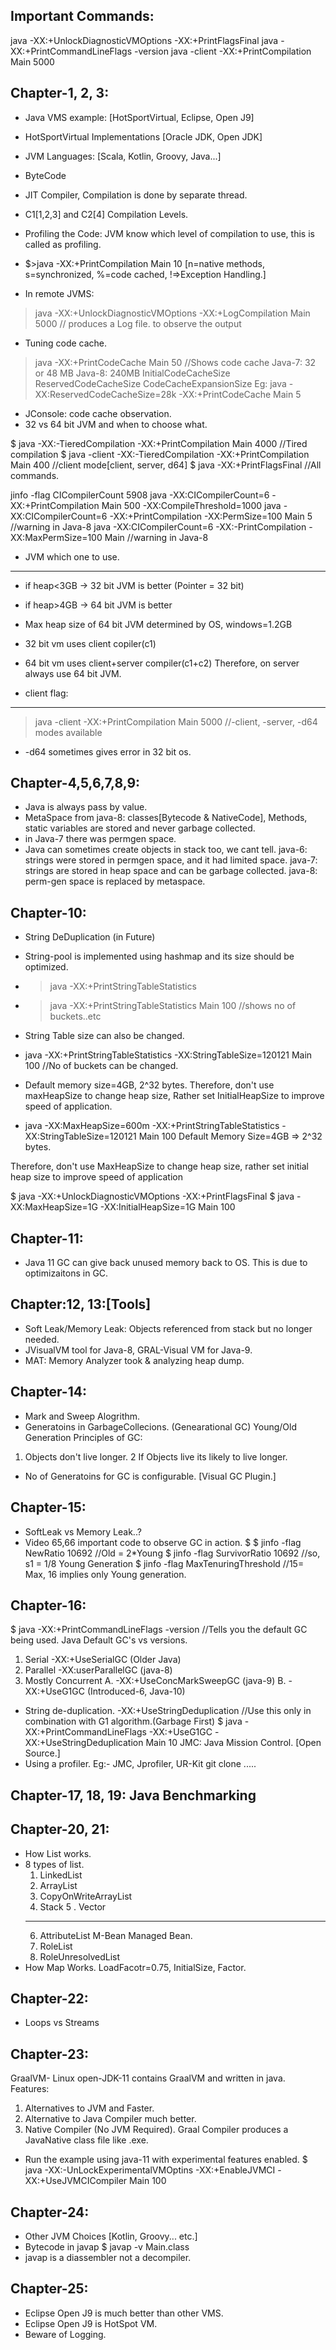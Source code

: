 Important Commands:
-------------------
java -XX:+UnlockDiagnosticVMOptions -XX:+PrintFlagsFinal
java -XX:+PrintCommandLineFlags -version
java -client -XX:+PrintCompilation Main 5000

Chapter-1, 2, 3:
----------------
* Java VMS example: [HotSportVirtual, Eclipse, Open J9]
* HotSportVirtual Implementations [Oracle JDK, Open JDK]
* JVM Languages: [Scala, Kotlin, Groovy, Java...]

* ByteCode
* JIT Compiler, Compilation is done by separate thread.
* C1[1,2,3] and C2[4] Compilation Levels.
* Profiling the Code: JVM know which level of compilation to use, this is called as profiling.<br>
* $>java -XX:+PrintCompilation Main 10  [n=native methods, s=synchronized, %=code cached, !=>Exception Handling.]
	
* In remote JVMS:
>java -XX:+UnlockDiagnosticVMOptions -XX:+LogCompilation Main 5000 // produces a Log file. to observe the output

* Tuning code cache.
>java -XX:+PrintCodeCache Main 50 //Shows code cache
Java-7: 32 or 48 MB
Java-8: 240MB
	InitialCodeCacheSize
	ReservedCodeCacheSize
	CodeCacheExpansionSize
Eg: 
>java -XX:ReservedCodeCacheSize=28k -XX:+PrintCodeCache Main 5

* JConsole: code cache observation.
* 32 vs 64 bit JVM and when to choose what.


$ java -XX:-TieredCompilation -XX:+PrintCompilation Main 4000		 //Tired compilation
$ java -client -XX:-TieredCompilation -XX:+PrintCompilation Main 400 //client mode[client, server, d64]
$ java -XX:+PrintFlagsFinal											 //All commands.

jinfo -flag CICompilerCount 5908
java -XX:CICompilerCount=6 -XX:+PrintCompilation Main 500 -XX:CompileThreshold=1000
java -XX:CICompilerCount=6 -XX:+PrintCompilation -XX:PermSize=100 Main 5	//warning in Java-8
java -XX:CICompilerCount=6 -XX:-PrintCompilation -XX:MaxPermSize=100 Main   //warning in Java-8

* JVM which one to use.
-----------------------
* if heap<3GB -> 32 bit JVM is better (Pointer = 32 bit)
* if heap>4GB -> 64 bit JVM is better
* Max heap size of 64 bit JVM determined by OS, windows=1.2GB
* 32 bit vm uses client copiler(c1)
* 64 bit vm uses client+server compiler(c1+c2)
Therefore, on server always use 64 bit JVM.

* client flag:
-------------
>java -client -XX:+PrintCompilation Main 5000 //-client, -server, -d64 modes available
* -d64 sometimes gives error in 32 bit os.

Chapter-4,5,6,7,8,9:
--------------------
* Java is always pass by value.
* MetaSpace from java-8: classes[Bytecode & NativeCode], Methods, static variables are stored and never garbage collected.
* in Java-7 there was permgen space.
* Java can sometimes create objects in stack too, we cant tell.
java-6: strings were stored in permgen space, and it had limited space.
java-7: strings are stored in heap space and can be garbage collected.
java-8: perm-gen space is replaced by metaspace.

Chapter-10:
-----------
* String DeDuplication (in Future)
* String-pool is implemented using hashmap and its size should be optimized.
* >java -XX:+PrintStringTableStatistics
* >java -XX:+PrintStringTableStatistics Main 100  //shows no of buckets..etc
* String Table size can also be changed.
* java -XX:+PrintStringTableStatistics -XX:StringTableSize=120121 Main 100  //No of buckets can be changed.
* Default memory size=4GB, 2^32 bytes.
Therefore, don't use maxHeapSize to change heap size, Rather set InitialHeapSize to improve speed of application.

* java -XX:MaxHeapSize=600m -XX:+PrintStringTableStatistics -XX:StringTableSize=120121 Main 100
Default Memory Size=4GB => 2^32 bytes.

Therefore, don't use MaxHeapSize to change heap size, rather set initial heap size to improve speed of application

$ java -XX:+UnlockDiagnosticVMOptions -XX:+PrintFlagsFinal 
$ java -XX:MaxHeapSize=1G -XX:InitialHeapSize=1G Main 100

Chapter-11:
-----------
* Java 11 GC can give back unused memory back to OS. This is due to optimizaitons in GC.

Chapter:12, 13:[Tools]
---------------
* Soft Leak/Memory Leak: Objects referenced from stack but no longer needed.
* JVisualVM tool for Java-8, GRAL-Visual VM for Java-9.
* MAT: Memory Analyzer took & analyzing heap dump.

Chapter-14:
----------
* Mark and Sweep Alogrithm.
* Generatoins in GarbageCollecions. (Genearational GC) Young/Old Generation
Principles of GC:
 1. Objects don't live longer.
 2 If Objects live its likely to live longer.
* No of Generatoins for GC is configurable. [Visual GC Plugin.]

Chapter-15:
-----------
* SoftLeak vs Memory Leak..?
* Video 65,66 important code to observe GC in action.
$ 
$ jinfo -flag NewRatio 10692      //Old = 2*Young
$ jinfo -flag SurvivorRatio 10692 //so, s1 = 1/8 Young Generation
$ jinfo -flag MaxTenuringThreshold //15= Max, 16 implies only Young generation.

Chapter-16:
-----------
$ java -XX:+PrintCommandLineFlags -version  //Tells you the default GC being used.
Java Default GC's vs versions.
  1. Serial 		      -XX:+UseSerialGC			(Older Java)
  2. Parallel		      -XX:userParallelGC		(java-8)
  3. Mostly Concurrent
  	A. -XX:+UseConcMarkSweepGC						(java-9)
  	B. -XX:+UseG1GC									(Introduced-6, Java-10)

* String de-duplication.
 -XX:+UseStringDeduplication //Use this only in combination with G1 algorithm.(Garbage First)
 $ java -XX:+PrintCommandLineFlags -XX:+UseG1GC -XX:+UseStringDeduplication Main 10
JMC: Java Mission Control. [Open Source.]
* Using a profiler. Eg:- JMC, Jprofiler, UR-Kit
git clone .....

Chapter-17, 18, 19: Java Benchmarking
-------------------------------------

Chapter-20, 21:
---------------
* How List works.
* 8 types of list.
	1. LinkedList
	2. ArrayList
	3. CopyOnWriteArrayList
	4. Stack
	5 . Vector
	-------
	6. AttributeList			M-Bean  Managed Bean.
	7. RoleList
	8. RoleUnresolvedList
* How Map Works.
LoadFacotr=0.75, InitialSize, Factor.

Chapter-22:
-----------
* Loops vs Streams

Chapter-23:
-----------
GraalVM- Linux open-JDK-11 contains GraalVM and written in java.
Features:
 1. Alternatives to JVM and Faster.
 2. Alternative to Java Compiler much better.
 3. Native Compiler (No JVM Required).
Graal Compiler produces a JavaNative class file like .exe.
* Run the example using java-11 with experimental features enabled.
$ java -XX:-UnLockExperimentalVMOptins
       -XX:+EnableJVMCI
       -XX:+UseJVMCICompiler Main 100

Chapter-24:
-----------
* Other JVM Choices [Kotlin, Groovy... etc.]
* Bytecode in javap
$ javap -v Main.class
* javap is a diassembler not a decompiler.

Chapter-25:
-----------
* Eclipse Open J9 is much better than other VMS.
* Eclipse Open J9 is HotSpot VM.
* Beware of Logging.

